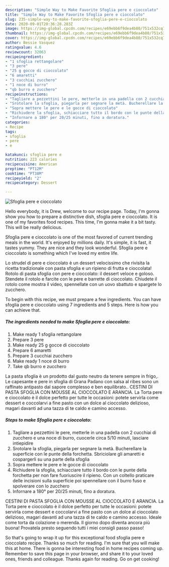 ```yaml
---
description: "Simple Way to Make Favorite Sfoglia pere e cioccolato"
title: "Simple Way to Make Favorite Sfoglia pere e cioccolato"
slug: 235-simple-way-to-make-favorite-sfoglia-pere-e-cioccolato
date: 2020-09-01T20:36:28.283Z
image: https://img-global.cpcdn.com/recipes/e69ebb6f9dea4b80/751x532cq70/sfoglia-pere-e-cioccolato-recipe-main-photo.jpg
thumbnail: https://img-global.cpcdn.com/recipes/e69ebb6f9dea4b80/751x532cq70/sfoglia-pere-e-cioccolato-recipe-main-photo.jpg
cover: https://img-global.cpcdn.com/recipes/e69ebb6f9dea4b80/751x532cq70/sfoglia-pere-e-cioccolato-recipe-main-photo.jpg
author: Bessie Vasquez
ratingvalue: 4.6
reviewcount: 32063
recipeingredient:
- "1 sfoglia rettangolare"
- "3 pere"
- "25 g gocce di cioccolato"
- "6 amaretti"
- "3 cucchiai zucchero"
- "1 noce di burro"
- "qb burro e zucchero"
recipeinstructions:
- "Tagliare a pezzettini le pere, metterle in una padella con 2 cucchiai di zucchero e una noce di burro, cuocerle circa 5/10 minuti, lasciare intiepidire"
- "Srotolare la sfoglia, piegarla per segnare la metà. Bucherellare la superficie con le punte della forchetta. Sbriciolare gli amaretti e cospargerli su una parte della sfoglia"
- "Sopra mettere le pere e le gocce di cioccolato"
- "Richiudere la sfoglia, schiacciare tutto il bordo con le punte della forchetta per non fare fuoriuscire il ripieno. Con un coltello praticare delle incisioni sulla superficie poi spennellare con il burro fuso e spolverare con lo zucchero"
- "Infornare a 180° per 20/25 minuti, fino a doratura."
categories:
- Recipe
tags:
- sfoglia
- pere
- e

katakunci: sfoglia pere e 
nutrition: 223 calories
recipecuisine: American
preptime: "PT12M"
cooktime: "PT38M"
recipeyield: "2"
recipecategory: Dessert

---
```



![Sfoglia pere e cioccolato](https://img-global.cpcdn.com/recipes/e69ebb6f9dea4b80/751x532cq70/sfoglia-pere-e-cioccolato-recipe-main-photo.jpg)

Hello everybody, it is Drew, welcome to our recipe page. Today, I'm gonna show you how to prepare a distinctive dish, sfoglia pere e cioccolato. It is one of my favorites food recipes. This time, I'm gonna make it a bit tasty. This will be really delicious.

Sfoglia pere e cioccolato is one of the most favored of current trending meals in the world. It's enjoyed by millions daily. It's simple, it is fast, it tastes yummy. They are nice and they look wonderful. Sfoglia pere e cioccolato is something which I've loved my entire life.

Lo strudel di pere e cioccolato è un dessert velocissimo che rivisita la ricetta tradizionale con pasta sfoglia e un ripieno di frutta e cioccolata! Rotolo di pasta sfoglia con pere e cioccolato: il dessert veloce e goloso. Stendete il rotolo e farcite con le pere e barrette di cioccolato. Chiudete il rotolo come mostra il video, spennellate con un uovo sbattuto e spargete lo zucchero.


To begin with this recipe, we must prepare a few ingredients. You can have sfoglia pere e cioccolato using 7 ingredients and 5 steps. Here is how you can achieve that.

<!--inarticleads1-->

##### The ingredients needed to make Sfoglia pere e cioccolato:

1. Make ready 1 sfoglia rettangolare
1. Prepare 3 pere
1. Make ready 25 g gocce di cioccolato
1. Prepare 6 amaretti
1. Prepare 3 cucchiai zucchero
1. Make ready 1 noce di burro
1. Take qb burro e zucchero


La pasta sfoglia è un prodotto dal gusto neutro da tenere sempre in frigo,. Le capesante e pere in sfoglia di Grana Padano con salsa al ribes sono un raffinato antipasto dal sapore complesso e ben equilibrato.. CESTINI DI PASTA SFOGLIA CON MOUSSE AL CIOCCOLATO E ARANCIA. La Torta pere e cioccolato è il dolce perfetto per tutte le occasioni: potete servirla come dessert e coccolarvi a fine pasto con un dolce al cioccolato delizioso, magari davanti ad una tazza di te caldo e camino accesso. 

<!--inarticleads2-->

##### Steps to make Sfoglia pere e cioccolato:

1. Tagliare a pezzettini le pere, metterle in una padella con 2 cucchiai di zucchero e una noce di burro, cuocerle circa 5/10 minuti, lasciare intiepidire
1. Srotolare la sfoglia, piegarla per segnare la metà. Bucherellare la superficie con le punte della forchetta. Sbriciolare gli amaretti e cospargerli su una parte della sfoglia
1. Sopra mettere le pere e le gocce di cioccolato
1. Richiudere la sfoglia, schiacciare tutto il bordo con le punte della forchetta per non fare fuoriuscire il ripieno. Con un coltello praticare delle incisioni sulla superficie poi spennellare con il burro fuso e spolverare con lo zucchero
1. Infornare a 180° per 20/25 minuti, fino a doratura.


CESTINI DI PASTA SFOGLIA CON MOUSSE AL CIOCCOLATO E ARANCIA. La Torta pere e cioccolato è il dolce perfetto per tutte le occasioni: potete servirla come dessert e coccolarvi a fine pasto con un dolce al cioccolato delizioso, magari davanti ad una tazza di te caldo e camino accesso. Ideale come torta da colazione o merenda. Il giorno dopo diventa ancora più buona! Provatela presto seguendo tutti i miei consigli passo passo! 

So that's going to wrap it up for this exceptional food sfoglia pere e cioccolato recipe. Thanks so much for reading. I'm sure that you will make this at home. There is gonna be interesting food in home recipes coming up. Remember to save this page in your browser, and share it to your loved ones, friends and colleague. Thanks again for reading. Go on get cooking!
